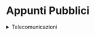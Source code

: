 # Appunti Pubblici
<details>
<summary>Telecomunicazioni</summary>
<br>
- [Formulario 30/05/2024](/Telecomunicazioni/Formulario 30.05.2024/)
</details>
